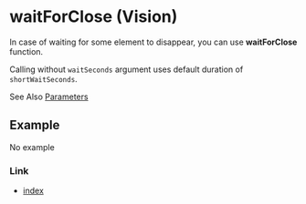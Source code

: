 # waitForClose (Vision)

In case of waiting for some element to disappear, you can use **waitForClose** function.

Calling without `waitSeconds` argument uses default duration of `shortWaitSeconds`.

See Also [Parameters](../parameter/parameters.md)

## Example

No example

### Link

- [index](../../../index.md)

